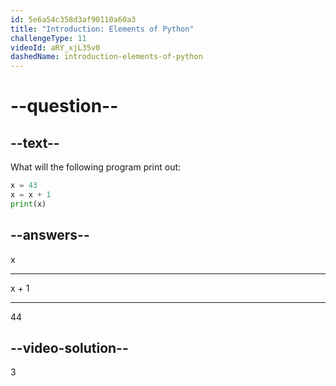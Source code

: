 ```yaml
---
id: 5e6a54c358d3af90110a60a3
title: "Introduction: Elements of Python"
challengeType: 11
videoId: aRY_xjL35v0
dashedName: introduction-elements-of-python
---
```


# --question--

## --text--

What will the following program print out:

```python
x = 43
x = x + 1
print(x)
```

## --answers--

x

---

x + 1

---

44

## --video-solution--

3
